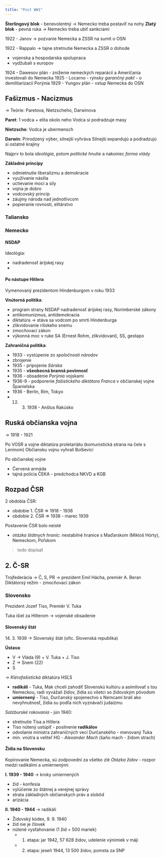 ```yaml
---
title: "Post WW1"
---
```


**Šterlingový blok** - benevolentný -> Nemecko treba postaviť na nohy
**Zlatý blok** - pevná ruka -> Nemecko treba ubiť sankciami

1922 - Janov -> pozvanie Nemecka a ZSSR na sumit o OSN

1922 - Rappalo -> tajne stretnutie Nemecka a ZSSR o dohode 
- vojenska a hospodarska spolupraca
- vydžubali s europov

1924 - Dawesov plán - zníženie nemeckých reparácií a Američania investovali do Nemecka
1925 - Locarno - *rýnsky garančný pakt* - o demilitarizacii Porýnia
1929 - Yungov plán - vstup Nemecka do OSN

## Fašizmus - Nacizmus
-> Teórie: Paretova, Nietzscheho, Darwinova

**Paret**:
1 vodca + elita okolo neho
Vodca si podradzuje masy

**Nietzsche**:
Vodca je ubermensch

**Darwin**:
Prirodzený výber, silnejší vyhráva
Silnejší expandujú a podradzujú si ostatné krajiny

Najprv to bola *ideológia*, potom *politické hnutie* a nakoniec *forma vlády*

**Základné princípy**
- odmietnutie liberalizmu a demokracie
- využívanie násilia
- uctievanie moci a sily
- vojna je dobro
- vodcovský princíp
- záujmy národa nad jednotlivcom
- popieranie rovnosti, elitárstvo

### Taliansko

### Nemecko

#### NSDAP

Ideológia:
- nadradenosť árijskej rasy
- 

#### Po nástupe Hitlera
Vymenovaný prezidentom Hindenburgom v roku 1933

**Vnútorná politika**:
- program strany NSDAP
	nadradenosť árijskej rasy, Norimberské zákony
- antikomunizmus, antidemokracia
- diktatúra -> stáva sa vodcom po smrti Hindenburga
- zlikvidovanie ríšskeho snemu
- zmocňovací zákon
- výkonná moc v ruke SA (Ernest Rohm, zlikvidovaní), SS, gestapo

**Zahraničná politika**:
- 1933 - vystúpenie zo *spoločnosti národov*
- zbrojenie
- 1935 - pripojenie *Sárska*
- 1935 - **všeobecná branná povinnosť**
- 1936 - obsadenie *Porýnia* vojskami
- 1936-9 - podporenie *fašistického diktátora Franca* v občianskej vojne Španielska
- 1936 - Berlín, Rím, Tokyo
- 12. 3. 1938 - Anšlus Rakúsko

## Ruská občianska vojna

-> 1918 - 1921

Po VOSR a vojne diktatúra proletariátu (komunistická strana na čele s Leninom)
Občiansku vojnu vyhrali Bolševici

Po občianskej vojne
- Červená armáda
- tajná polícia ČEKA - predchodca NKVD a KGB

## Rozpad ČSR

2 obdobia ČSR:
- obdobie 1. ČSR => 1918 - 1938
- obdobie 2. ČSR => 1938 - marec 1939

Postavenie ČSR bolo neisté
- *otázka štátnych hraníc*: nestabilné hranice s Maďarskom (Mikloš Hórty), Nemeckom, Poľskom

> todo dopísať

## 2. Č-SR

Trojfederácia -> Č, S, PR
-> prezident Emil Hácha, premiér A. Beran
Diktátorsý režim - zmocňovací zákon

### Slovensko

Prezident Jozef Tiso, Premiér V. Tuka

Tuka išiel za Hitlerom -> vojenské obsadenie

#### Slovenský štát

14\. 3. 1939 -> Slovenský štát (ofic. Slovenská republika)

**Ústava**:
- V -> Vláda (9) + V. Tuka + J. Tiso
- Z -> Snem (22)
- S

-> *Klérofašistická* diktatúra
HSĽS
- **radikáli** - Tuka, Mak
	chceli zahodiť Slovenskú kultúru a asimilovať s tou Nemeckou, radi vyvážali židov, židia sú všetci so židovským pôvodom
- **umiernený** - Tiso, Durčanský
	spojenectvo s Nemcami brali ako nevyhnutnosť, židia su podľa nich vyznávači judaizmu

*Salzburské rokovania* - jún 1940:
- stretnutie Tisa a Hitlera
- Tiso nútený ustúpiť - posilnenie **radikálov**
- odvolanie ministra zahraničných vecí Durčanského - menovaný Tuka
- min. vnútra a veliteľ HG - *Alexander Mach* (šaňo mach - židom strach)

#### Židia na Slovensku

Kopírovanie Nemecka, sú zodpovední za všetko zlé
*Otázka židov* - rozpor medzi radikálmi a umiernenými

**I. 1939 - 1940** -> kroky umiernených
- žid - konfesia
- vylúčenie zo štátnej a verejnej správy
- strata základných občianskych práv a slobôd
- arizácia

**II. 1940 - 1944** -> radikáli
- Židovský kódex, 9. 9. 1940
- žid nie je človek
- nútené vysťahovanie (1 žid = 500 mariek)
	- 1. etapa: jar 1942, 57 628 židov, udelenie výnimiek v máji
	- 2. etapa: jeseň 1944, 13 500 židov, pomsta za SNP